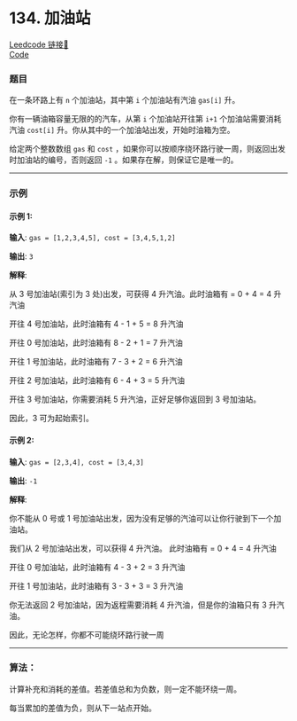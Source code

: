 # 134. 加油站

[Leedcode 链接🔗](https://leetcode.cn/problems/gas-station/description/)  
[Code](https://github.com/alstondu/lc/blob/main/134/134.cpp)

### 题目

在一条环路上有 ```n``` 个加油站，其中第 ```i``` 个加油站有汽油 ```gas[i]``` 升。

你有一辆油箱容量无限的的汽车，从第 ```i``` 个加油站开往第 ```i+1``` 个加油站需要消耗汽油 ```cost[i]``` 升。你从其中的一个加油站出发，开始时油箱为空。

给定两个整数数组 ```gas``` 和 ```cost``` ，如果你可以按顺序绕环路行驶一周，则返回出发时加油站的编号，否则返回 ```-1``` 。如果存在解，则保证它是唯一的。

---

### 示例
#### 示例 1:

**输入**: ```gas = [1,2,3,4,5], cost = [3,4,5,1,2]```

**输出**: ```3```

**解释**:

从 3 号加油站(索引为 3 处)出发，可获得 4 升汽油。此时油箱有 = 0 + 4 = 4 升汽油

开往 4 号加油站，此时油箱有 4 - 1 + 5 = 8 升汽油

开往 0 号加油站，此时油箱有 8 - 2 + 1 = 7 升汽油

开往 1 号加油站，此时油箱有 7 - 3 + 2 = 6 升汽油

开往 2 号加油站，此时油箱有 6 - 4 + 3 = 5 升汽油

开往 3 号加油站，你需要消耗 5 升汽油，正好足够你返回到 3 号加油站。

因此，3 可为起始索引。

#### 示例 2:

**输入**: ```gas = [2,3,4], cost = [3,4,3]```

**输出**: ```-1```

**解释**:

你不能从 0 号或 1 号加油站出发，因为没有足够的汽油可以让你行驶到下一个加油站。

我们从 2 号加油站出发，可以获得 4 升汽油。 此时油箱有 = 0 + 4 = 4 升汽油

开往 0 号加油站，此时油箱有 4 - 3 + 2 = 3 升汽油

开往 1 号加油站，此时油箱有 3 - 3 + 3 = 3 升汽油

你无法返回 2 号加油站，因为返程需要消耗 4 升汽油，但是你的油箱只有 3 升汽油。

因此，无论怎样，你都不可能绕环路行驶一周

---

### 算法：  

计算补充和消耗的差值。若差值总和为负数，则一定不能环绕一周。

每当累加的差值为负，则从下一站点开始。